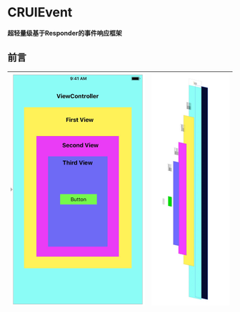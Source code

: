 
# CRUIEvent

**超轻量级基于Responder的事件响应框架**

## 前言

![](https://github.com/sun6boys/CRUIEvent/blob/master/ImageSources/image1.jpg?raw=true)|![](https://github.com/sun6boys/CRUIEvent/blob/master/ImageSources/image2.jpg?raw=true)
:---------------------:|:---------------------: